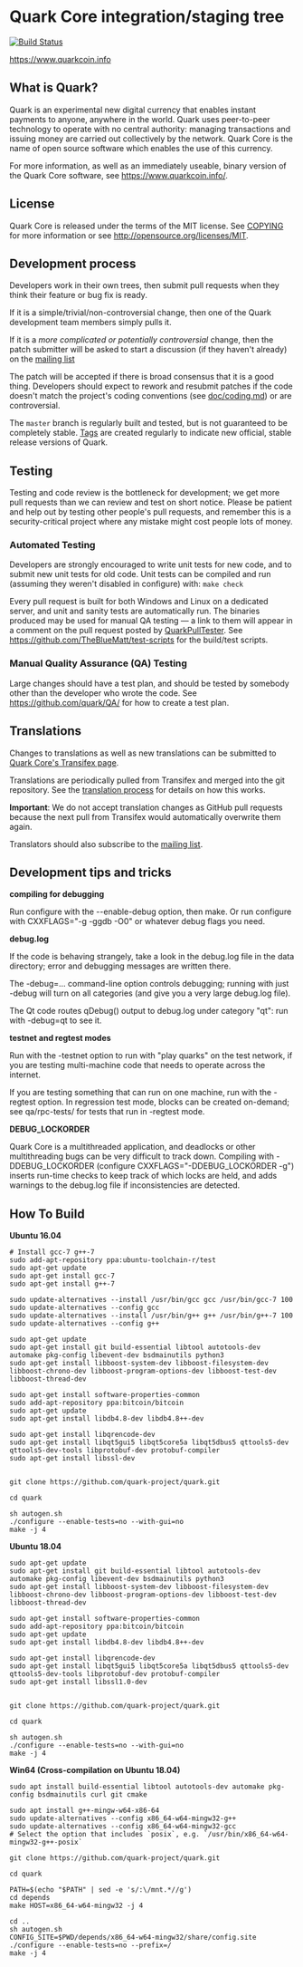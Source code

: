 Quark Core integration/staging tree
===================================

[![Build Status](https://travis-ci.org/quark/quark.svg?branch=master)](https://travis-ci.org/quark/quark)

https://www.quarkcoin.info

What is Quark?
--------------

Quark is an experimental new digital currency that enables instant payments to
anyone, anywhere in the world. Quark uses peer-to-peer technology to operate
with no central authority: managing transactions and issuing money are carried
out collectively by the network. Quark Core is the name of open source
software which enables the use of this currency.

For more information, as well as an immediately useable, binary version of
the Quark Core software, see https://www.quarkcoin.info/.

License
-------

Quark Core is released under the terms of the MIT license. See [COPYING](COPYING) for more
information or see http://opensource.org/licenses/MIT.

Development process
-------------------

Developers work in their own trees, then submit pull requests when they think
their feature or bug fix is ready.

If it is a simple/trivial/non-controversial change, then one of the Quark
development team members simply pulls it.

If it is a *more complicated or potentially controversial* change, then the patch
submitter will be asked to start a discussion (if they haven't already) on the
[mailing list](https://lists.linuxfoundation.org/mailman/listinfo/quark-dev)

The patch will be accepted if there is broad consensus that it is a good thing.
Developers should expect to rework and resubmit patches if the code doesn't
match the project's coding conventions (see [doc/coding.md](doc/coding.md)) or are
controversial.

The `master` branch is regularly built and tested, but is not guaranteed to be
completely stable. [Tags](https://github.com/quark/quark/tags) are created
regularly to indicate new official, stable release versions of Quark.

Testing
-------

Testing and code review is the bottleneck for development; we get more pull
requests than we can review and test on short notice. Please be patient and help out by testing
other people's pull requests, and remember this is a security-critical project where any mistake might cost people
lots of money.

### Automated Testing

Developers are strongly encouraged to write unit tests for new code, and to
submit new unit tests for old code. Unit tests can be compiled and run (assuming they weren't disabled in configure) with: `make check`

Every pull request is built for both Windows and Linux on a dedicated server,
and unit and sanity tests are automatically run. The binaries produced may be
used for manual QA testing — a link to them will appear in a comment on the
pull request posted by [QuarkPullTester](https://github.com/QuarkPullTester). See https://github.com/TheBlueMatt/test-scripts
for the build/test scripts.

### Manual Quality Assurance (QA) Testing

Large changes should have a test plan, and should be tested by somebody other
than the developer who wrote the code.
See https://github.com/quark/QA/ for how to create a test plan.

Translations
------------

Changes to translations as well as new translations can be submitted to
[Quark Core's Transifex page](https://www.transifex.com/projects/p/quark/).

Translations are periodically pulled from Transifex and merged into the git repository. See the
[translation process](doc/translation_process.md) for details on how this works.

**Important**: We do not accept translation changes as GitHub pull requests because the next
pull from Transifex would automatically overwrite them again.

Translators should also subscribe to the [mailing list](https://groups.google.com/forum/#!forum/quark-translators).

Development tips and tricks
---------------------------

**compiling for debugging**

Run configure with the --enable-debug option, then make. Or run configure with
CXXFLAGS="-g -ggdb -O0" or whatever debug flags you need.

**debug.log**

If the code is behaving strangely, take a look in the debug.log file in the data directory;
error and debugging messages are written there.

The -debug=... command-line option controls debugging; running with just -debug will turn
on all categories (and give you a very large debug.log file).

The Qt code routes qDebug() output to debug.log under category "qt": run with -debug=qt
to see it.

**testnet and regtest modes**

Run with the -testnet option to run with "play quarks" on the test network, if you
are testing multi-machine code that needs to operate across the internet.

If you are testing something that can run on one machine, run with the -regtest option.
In regression test mode, blocks can be created on-demand; see qa/rpc-tests/ for tests
that run in -regtest mode.

**DEBUG_LOCKORDER**

Quark Core is a multithreaded application, and deadlocks or other multithreading bugs
can be very difficult to track down. Compiling with -DDEBUG_LOCKORDER (configure
CXXFLAGS="-DDEBUG_LOCKORDER -g") inserts run-time checks to keep track of which locks
are held, and adds warnings to the debug.log file if inconsistencies are detected.


How To Build
--------------

**Ubuntu 16.04**

```
# Install gcc-7 g++-7
sudo add-apt-repository ppa:ubuntu-toolchain-r/test
sudo apt-get update 
sudo apt-get install gcc-7
sudo apt-get install g++-7

sudo update-alternatives --install /usr/bin/gcc gcc /usr/bin/gcc-7 100
sudo update-alternatives --config gcc
sudo update-alternatives --install /usr/bin/g++ g++ /usr/bin/g++-7 100
sudo update-alternatives --config g++

sudo apt-get update
sudo apt-get install git build-essential libtool autotools-dev automake pkg-config libevent-dev bsdmainutils python3
sudo apt-get install libboost-system-dev libboost-filesystem-dev libboost-chrono-dev libboost-program-options-dev libboost-test-dev libboost-thread-dev

sudo apt-get install software-properties-common
sudo add-apt-repository ppa:bitcoin/bitcoin
sudo apt-get update
sudo apt-get install libdb4.8-dev libdb4.8++-dev

sudo apt-get install libqrencode-dev
sudo apt-get install libqt5gui5 libqt5core5a libqt5dbus5 qttools5-dev qttools5-dev-tools libprotobuf-dev protobuf-compiler
sudo apt-get install libssl-dev


git clone https://github.com/quark-project/quark.git

cd quark

sh autogen.sh
./configure --enable-tests=no --with-gui=no
make -j 4
```

**Ubuntu 18.04**

```
sudo apt-get update
sudo apt-get install git build-essential libtool autotools-dev automake pkg-config libevent-dev bsdmainutils python3
sudo apt-get install libboost-system-dev libboost-filesystem-dev libboost-chrono-dev libboost-program-options-dev libboost-test-dev libboost-thread-dev

sudo apt-get install software-properties-common
sudo add-apt-repository ppa:bitcoin/bitcoin
sudo apt-get update
sudo apt-get install libdb4.8-dev libdb4.8++-dev

sudo apt-get install libqrencode-dev
sudo apt-get install libqt5gui5 libqt5core5a libqt5dbus5 qttools5-dev qttools5-dev-tools libprotobuf-dev protobuf-compiler
sudo apt-get install libssl1.0-dev


git clone https://github.com/quark-project/quark.git

cd quark

sh autogen.sh
./configure --enable-tests=no --with-gui=no
make -j 4
```

**Win64 (Cross-compilation on Ubuntu 18.04)**
```
sudo apt install build-essential libtool autotools-dev automake pkg-config bsdmainutils curl git cmake

sudo apt install g++-mingw-w64-x86-64
sudo update-alternatives --config x86_64-w64-mingw32-g++   
sudo update-alternatives --config x86_64-w64-mingw32-gcc    
# Select the option that includes `posix`, e.g. `/usr/bin/x86_64-w64-mingw32-g++-posix`

git clone https://github.com/quark-project/quark.git

cd quark

PATH=$(echo "$PATH" | sed -e 's/:\/mnt.*//g')      
cd depends       
make HOST=x86_64-w64-mingw32 -j 4

cd ..       
sh autogen.sh      
CONFIG_SITE=$PWD/depends/x86_64-w64-mingw32/share/config.site ./configure --enable-tests=no --prefix=/         
make -j 4
```
